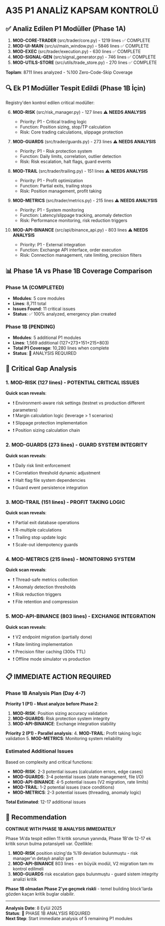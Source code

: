 # A35 P1 ANALİZ KAPSAM KONTROLÜ

## ✅ Analiz Edilen P1 Modüller (Phase 1A)
1. **MOD-CORE-TRADER** (src/trader/core.py) - 1219 lines ✅ COMPLETE
2. **MOD-UI-MAIN** (src/ui/main_window.py) - 5846 lines ✅ COMPLETE  
3. **MOD-EXEC** (src/trader/execution.py) - 630 lines ✅ COMPLETE
4. **MOD-SIGNAL-GEN** (src/signal_generator.py) - 746 lines ✅ COMPLETE
5. **MOD-UTILS-STORE** (src/utils/trade_store.py) - 270 lines ✅ COMPLETE

**Toplam**: 8711 lines analyzed - %100 Zero-Code-Skip Coverage

## 🔍 Ek P1 Modüller Tespit Edildi (Phase 1B İçin)
Registry'den kontrol edilen critical modüller:

6. **MOD-RISK** (src/risk_manager.py) - 127 lines ⚠️ **NEEDS ANALYSIS**
   - Priority: P1 - Critical trading logic
   - Function: Position sizing, stop/TP calculation
   - Risk: Core trading calculations, slippage protection

7. **MOD-GUARDS** (src/trader/guards.py) - 273 lines ⚠️ **NEEDS ANALYSIS**  
   - Priority: P1 - Risk protection system
   - Function: Daily limits, correlation, outlier detection
   - Risk: Risk escalation, halt flags, guard events

8. **MOD-TRAIL** (src/trader/trailing.py) - 151 lines ⚠️ **NEEDS ANALYSIS**
   - Priority: P1 - Profit optimization
   - Function: Partial exits, trailing stops
   - Risk: Position management, profit taking

9. **MOD-METRICS** (src/trader/metrics.py) - 215 lines ⚠️ **NEEDS ANALYSIS**
   - Priority: P1 - System monitoring
   - Function: Latency/slippage tracking, anomaly detection
   - Risk: Performance monitoring, risk reduction triggers

10. **MOD-API-BINANCE** (src/api/binance_api.py) - 803 lines ⚠️ **NEEDS ANALYSIS**
    - Priority: P1 - External integration
    - Function: Exchange API interface, order execution
    - Risk: Connection management, rate limiting, precision filters

## 📊 Phase 1A vs Phase 1B Coverage Comparison

### Phase 1A (COMPLETED)
- **Modules**: 5 core modules
- **Lines**: 8,711 total  
- **Issues Found**: 11 critical issues
- **Status**: ✅ 100% analyzed, emergency plan created

### Phase 1B (PENDING)
- **Modules**: 5 additional P1 modules  
- **Lines**: 1,569 additional (127+273+151+215+803)
- **Total P1 Coverage**: 10,280 lines when complete
- **Status**: 🔄 ANALYSIS REQUIRED

## 🚨 Critical Gap Analysis

### 1. MOD-RISK (127 lines) - **POTENTIAL CRITICAL ISSUES**
**Quick scan reveals**:
- ❗ Environment-aware risk settings (testnet vs production different parameters)
- ❗ Margin calculation logic (leverage > 1 scenarios)
- ❗ Slippage protection implementation
- ❗ Position sizing calculation chain

### 2. MOD-GUARDS (273 lines) - **GUARD SYSTEM INTEGRITY**
**Quick scan reveals**:
- ❗ Daily risk limit enforcement
- ❗ Correlation threshold dynamic adjustment
- ❗ Halt flag file system dependencies
- ❗ Guard event persistence integration

### 3. MOD-TRAIL (151 lines) - **PROFIT TAKING LOGIC**  
**Quick scan reveals**:
- ❗ Partial exit database operations
- ❗ R-multiple calculations
- ❗ Trailing stop update logic
- ❗ Scale-out idempotency guards

### 4. MOD-METRICS (215 lines) - **MONITORING SYSTEM**
**Quick scan reveals**:
- ❗ Thread-safe metrics collection
- ❗ Anomaly detection thresholds
- ❗ Risk reduction triggers
- ❗ File retention and compression

### 5. MOD-API-BINANCE (803 lines) - **EXCHANGE INTEGRATION**
**Quick scan reveals**:
- ❗ V2 endpoint migration (partially done)
- ❗ Rate limiting implementation  
- ❗ Precision filter caching (300s TTL)
- ❗ Offline mode simulator vs production

## 📋 IMMEDIATE ACTION REQUIRED

### Phase 1B Analysis Plan (Day 4-7)
**Priority 1 (P1) - Must analyze before Phase 2**:
1. **MOD-RISK**: Position sizing accuracy validation
2. **MOD-GUARDS**: Risk protection system integrity  
3. **MOD-API-BINANCE**: Exchange integration stability

**Priority 2 (P1) - Parallel analysis**:
4. **MOD-TRAIL**: Profit taking logic validation
5. **MOD-METRICS**: Monitoring system reliability

### Estimated Additional Issues
Based on complexity and critical functions:
- **MOD-RISK**: 2-3 potential issues (calculation errors, edge cases)
- **MOD-GUARDS**: 3-4 potential issues (state management, file I/O)
- **MOD-API-BINANCE**: 4-5 potential issues (V2 migration, rate limits)
- **MOD-TRAIL**: 1-2 potential issues (race conditions)
- **MOD-METRICS**: 2-3 potential issues (threading, anomaly logic)

**Total Estimated**: 12-17 additional issues

## 🎯 Recommendation

**CONTINUE WITH PHASE 1B ANALYSIS IMMEDIATELY**

Phase 1A'da tespit edilen 11 kritik sorunun yanında, Phase 1B'de 12-17 ek kritik sorun bulma potansiyeli var. Özellikle:

1. **MOD-RISK** position sizing'da %19 deviation bulunmuştu - risk manager'ın detaylı analizi şart
2. **MOD-API-BINANCE** 803 lines - en büyük modül, V2 migration tam mı kontrol edilmeli
3. **MOD-GUARDS** risk escalation gaps bulunmuştu - guard sistem integrity analizi kritik

**Phase 1B olmadan Phase 2'ye geçmek riskli** - temel building block'larda gözden kaçan kritik buglar olabilir.

---
**Analysis Date**: 8 Eylül 2025  
**Status**: 🔄 PHASE 1B ANALYSIS REQUIRED  
**Next Step**: Start immediate analysis of 5 remaining P1 modules
